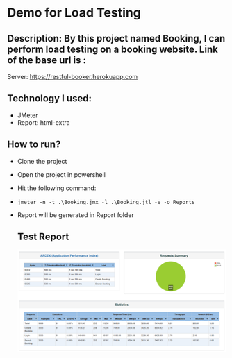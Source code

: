 # Demo for Load Testing
## Description: By this project named Booking, I can perform load testing on a booking website. Link of the base url is :
Server: https://restful-booker.herokuapp.com

## Technology I used:
- JMeter
- Report: html-extra

## How to run?
- Clone the project
- Open the project in powershell
- Hit the following command:
- ```jmeter -n -t .\Booking.jmx -l .\Booking.jtl -e -o Reports```
- Report will be generated in Report folder

  ## Test Report
  ![image alt](https://github.com/hasiroy879/Load_Test_On_JMeter/blob/main/Capture.PNG?raw=true)
